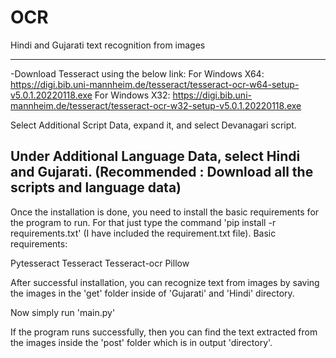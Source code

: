 # OCR
Hindi and Gujarati text recognition from images

----------------------------------------------------------------------------------------------------------

-Download Tesseract using the below link: 
For Windows X64: https://digi.bib.uni-mannheim.de/tesseract/tesseract-ocr-w64-setup-v5.0.1.20220118.exe
For Windows X32: https://digi.bib.uni-mannheim.de/tesseract/tesseract-ocr-w32-setup-v5.0.1.20220118.exe


Select Additional Script Data, expand it, and select Devanagari script.

Under Additional Language Data, select Hindi and Gujarati.
(Recommended : Download all the scripts and language data)
----------------------------------------------------------------------------------------------------------

Once the installation is done, you need to install the basic requirements for the program to run. For that just type the command 'pip install -r requirements.txt' (I have included the requirement.txt file).
Basic requirements:

Pytesseract
Tesseract
Tesseract-ocr
Pillow


After successful installation, you can recognize text from images by saving the images in the 'get' folder inside of 'Gujarati' and 'Hindi' directory.

Now simply run 'main.py' 

If the program runs successfully, then you can find the text extracted from the images inside the 'post' folder which is in output 'directory'.






